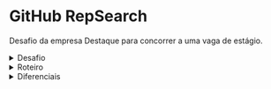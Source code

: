 # GitHub RepSearch
Desafio da empresa Destaque para concorrer a uma vaga de estágio.
<details>
<summary>Desafio</summary>
<br>
  ##Criar uma aplicação de busca de repositórios do GitHub <p>Para isso, você deve desenvolver um código em C++ utilizando o Framework Qt . A aplicação deve receber como entrada um termo de consulta e ter como saída a lista de repositórios encontrados no GitHub com a palavra buscada.</p>
</details>
<details>
<summary>Roteiro</summary>
<br>
  Você deve fazer uma chamada a API do GitHub (Search) passando o termo para consulta e exibir o resultado como uma lista de repositórios ordenada pelo número de stars em ordem decrescente , com os seguintes dados:  Nome do repositório  Descrição do Repositório  Nome do autor  Linguagem do Repositório  Número de Stars  Número de Forks  Data da última atualização
</details>
<details>
<summary>Diferenciais</summary>
<br>
  ● Interface gráfica QML (Front-End) para input do termo e output do resultado 
  ● Paginação do resultado na interface gráfica 
  ● Utilização de Signals e Slots 
  ● README no Github explicando a aplicação e o passo a passo para build do projeto
</details>
